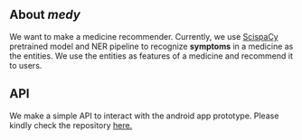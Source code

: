 ## About *medy*

We want to make a medicine recommender. Currently, we use [ScispaCy](https://allenai.github.io/scispacy/) pretrained model and NER pipeline to recognize **symptoms** in a medicine as the entities. We use the entities as features of a medicine and recommend it to users. 

## API 

We make a simple API to interact with the android app prototype. Please kindly check the repository [here.](https://github.com/cahyaasrini/medy-api)
